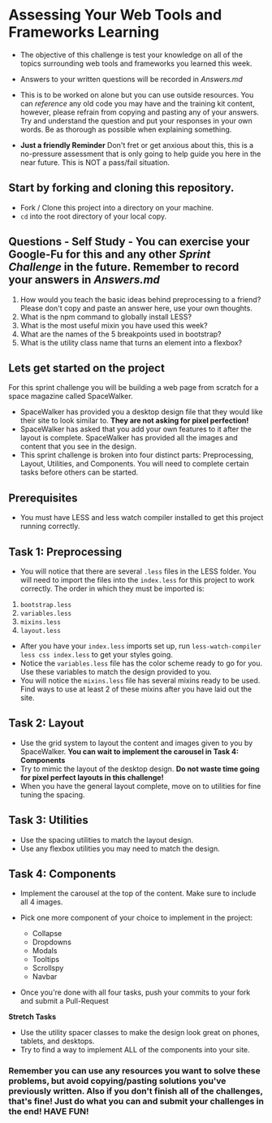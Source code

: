 # Assessing Your Web Tools and Frameworks Learning

* The objective of this challenge is test your knowledge on all of the topics surrounding web tools and frameworks you learned this week.
* Answers to your written questions will be recorded in _Answers.md_
* This is to be worked on alone but you can use outside resources. You can _reference_ any old code you may have and the training kit content, however, please refrain from copying and pasting any of your answers. Try and understand the question and put your responses in your own words. Be as thorough as possible when explaining something.

* **Just a friendly Reminder** Don't fret or get anxious about this, this is a no-pressure assessment that is only going to help guide you here in the near future. This is NOT a pass/fail situation.

## Start by forking and cloning this repository.
* Fork / Clone this project into a directory on your machine.
* `cd` into the root directory of your local copy.

## Questions - Self Study - You can exercise your Google-Fu for this and any other _Sprint Challenge_ in the future. Remember to record your answers in _Answers.md_

1. How would you teach the basic ideas behind preprocessing to a friend?  Please don't copy and paste an answer here, use your own thoughts.
2. What is the npm command to globally install LESS?
3. What is the most useful mixin you have used this week?
4. What are the names of the 5 breakpoints used in bootstrap?
5. What is the utility class name that turns an element into a flexbox?

## Lets get started on the project
For this sprint challenge you will be building a web page from scratch for a space magazine called SpaceWalker.  

* SpaceWalker has provided you a desktop design file that they would like their site to look similar to.  **They are not asking for pixel perfection!**
* SpaceWalker has asked that you add your own features to it after the layout is complete.  SpaceWalker has provided all the images and content that you see in the design.  
* This sprint challenge is broken into four distinct parts: Preprocessing, Layout, Utilities, and Components.  You will need to complete certain tasks before others can be started.

## Prerequisites
* You must have LESS and less watch compiler installed to get this project running correctly.

## Task 1: Preprocessing
* You will notice that there are several ```.less``` files in the LESS folder.  You will need to import the files into the ```index.less``` for this project to work correctly. The order in which they must be imported is:
1. ```bootstrap.less```
2. ```variables.less```
3. ```mixins.less```
4. ```layout.less```

* After you have your ```index.less``` imports set up, run ```less-watch-compiler less css index.less``` to get your styles going.
* Notice the ```variables.less``` file has the color scheme ready to go for you.  Use these variables to match the design provided to you.
* You will notice the ```mixins.less``` file has several mixins ready to be used.  Find ways to use at least 2 of these mixins after you have laid out the site.


## Task 2: Layout
* Use the grid system to layout the content and images given to you by SpaceWalker. **You can wait to implement the carousel in Task 4: Components**
* Try to mimic the layout of the desktop design. **Do not waste time going for pixel perfect layouts in this challenge!**
* When you have the general layout complete, move on to utilities for fine tuning the spacing.

## Task 3: Utilities
* Use the spacing utilities to match the layout design. 
* Use any flexbox utilities you may need to match the design.

## Task 4: Components
* Implement the carousel at the top of the content.  Make sure to include all 4 images.
* Pick one more component of your choice to implement in the project:
  - Collapse
  - Dropdowns
  - Modals
  - Tooltips
  - Scrollspy
  - Navbar

* Once you're done with all four tasks, push your commits to your fork and submit a Pull-Request

**Stretch Tasks**
* Use the utility spacer classes to make the design look great on phones, tablets, and desktops.
* Try to find a way to implement ALL of the components into your site.

### Remember you can use any resources you want to solve these problems, but avoid copying/pasting solutions you've previously written. Also if you don't finish all of the challenges, that's fine! Just do what you can and submit your challenges in the end! HAVE FUN!

